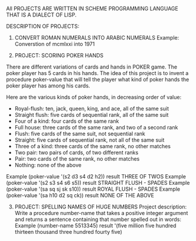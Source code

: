 All PROJECTS ARE WRITTEN IN SCHEME PROGRAMMING LANGUAGE THAT IS A DIALECT OF LISP.

DESCRIPTION OF PROJECTS:

1. CONVERT ROMAN NUMERALS INTO ARABIC NUMERALS
   Example: Converstion of mcmlxxi into 1971

2. PROJECT: SCORING POKER HANDS
                          
There are different variations of cards and hands in POKER game. The poker player has 5 cards in his hands. 
The idea of this project is to invent a procedure poker-value that 
will tell the player what kind of poker hands the poker player has among his cards.

Here are the various kinds of poker hands, in decreasing order of value:

- Royal-flush: ten, jack, queen, king, and ace, all of the same suit
- Straight flush: five cards of sequential rank, all of the same suit
- Four of a kind: four cards of the same rank
- Full house: three cards of the same rank, and two of a second rank
- Flush: five cards of the same suit, not sequential rank
- Straight: five cards of sequential rank, not all of the same suit
- Three of a kind: three cards of the same rank, no other matches
- Two pair: two pairs of cards, of two different ranks
- Pair: two cards of the same rank, no other matches
- Nothing: none of the above

 Example (poker-value '(s2 d3 s4 d2 h2)) result THREE OF TWOS
 Example (poker-value '(s2 s3 s4 s6 s5)) result STRAIGHT FLUSH - SPADES
 Example (poker-value '(sa sq sj sk s10)) result ROYAL FLUSH - SPADES
 Example (poker-value '(sa h10 d2 sq ck)) result NONE OF THE ABOVE

3. PROJECT: SPELLING NAMES OF HUGE NUMBERS
  Project description:
  Write a procedure number-name that takes a positive integer argument and returns a sentence containing that number spelled out in words:
  Example (number-name 5513345) result '(five million five hundred thirteen thousand three hundred fourty five)
